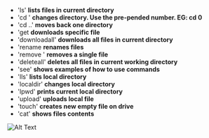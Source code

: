 
* 'ls'                   **lists files in current directory**
* 'cd <number>'          **changes directory. Use the pre-pended number. EG: cd 0**
* 'cd ..'                **moves back one directory**
* 'get <number>          **downloads specific file**
* 'downloadall'          **downloads all files in current directory**
* 'rename <number> <new> **renames files**
* 'remove <number>'      **removes a single file**
* 'deleteall'            **deletes all files in current working directory**
* 'see'                  **shows examples of how to use commands**
* 'lls'                  **lists local directory**
* 'localdir'             **changes local directory**
* 'lpwd'                 **prints current local directory** 
* 'upload'               **uploads local file**  
* 'touch'                **creates new empty file on drive**
* 'cat' <number>         **shows files contents**

![Alt Text](https://i.imgur.com/ej1ymvQ.gif)

